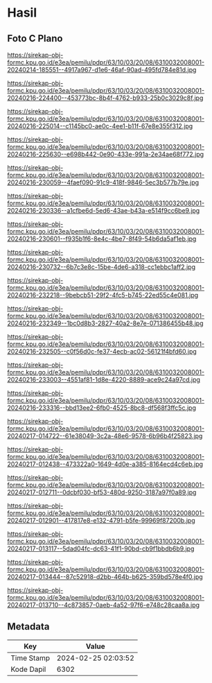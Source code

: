 # Hasil

## Foto C Plano

https://sirekap-obj-formc.kpu.go.id/e3ea/pemilu/pdpr/63/10/03/20/08/6310032008001-20240214-185551--4917a967-d1e6-46af-90ad-495fd784e81d.jpg

https://sirekap-obj-formc.kpu.go.id/e3ea/pemilu/pdpr/63/10/03/20/08/6310032008001-20240216-224400--453773bc-8b4f-4762-b933-25b0c3029c8f.jpg

https://sirekap-obj-formc.kpu.go.id/e3ea/pemilu/pdpr/63/10/03/20/08/6310032008001-20240216-225014--c1145bc0-ae0c-4ee1-b11f-67e8e355f312.jpg

https://sirekap-obj-formc.kpu.go.id/e3ea/pemilu/pdpr/63/10/03/20/08/6310032008001-20240216-225630--e698b442-0e90-433e-991a-2e34ae68f772.jpg

https://sirekap-obj-formc.kpu.go.id/e3ea/pemilu/pdpr/63/10/03/20/08/6310032008001-20240216-230059--4faef090-91c9-418f-9846-5ec3b577b79e.jpg

https://sirekap-obj-formc.kpu.go.id/e3ea/pemilu/pdpr/63/10/03/20/08/6310032008001-20240216-230336--a1cfbe6d-5ed6-43ae-b43a-e514f9cc6be9.jpg

https://sirekap-obj-formc.kpu.go.id/e3ea/pemilu/pdpr/63/10/03/20/08/6310032008001-20240216-230601--f935b1f6-8e4c-4be7-8f49-54b6da5af1eb.jpg

https://sirekap-obj-formc.kpu.go.id/e3ea/pemilu/pdpr/63/10/03/20/08/6310032008001-20240216-230732--6b7c3e8c-15be-4de6-a318-cc1ebbc1aff2.jpg

https://sirekap-obj-formc.kpu.go.id/e3ea/pemilu/pdpr/63/10/03/20/08/6310032008001-20240216-232218--9bebcb51-29f2-4fc5-b745-22ed55c4e081.jpg

https://sirekap-obj-formc.kpu.go.id/e3ea/pemilu/pdpr/63/10/03/20/08/6310032008001-20240216-232349--1bc0d8b3-2827-40a2-8e7e-071386455b48.jpg

https://sirekap-obj-formc.kpu.go.id/e3ea/pemilu/pdpr/63/10/03/20/08/6310032008001-20240216-232505--c0f56d0c-fe37-4ecb-ac02-56121f4bfd60.jpg

https://sirekap-obj-formc.kpu.go.id/e3ea/pemilu/pdpr/63/10/03/20/08/6310032008001-20240216-233003--4551af81-1d8e-4220-8889-ace9c24a97cd.jpg

https://sirekap-obj-formc.kpu.go.id/e3ea/pemilu/pdpr/63/10/03/20/08/6310032008001-20240216-233316--bbd13ee2-6fb0-4525-8bc8-df568f3ffc5c.jpg

https://sirekap-obj-formc.kpu.go.id/e3ea/pemilu/pdpr/63/10/03/20/08/6310032008001-20240217-014722--61e38049-3c2a-48e6-9578-6b96b4f25823.jpg

https://sirekap-obj-formc.kpu.go.id/e3ea/pemilu/pdpr/63/10/03/20/08/6310032008001-20240217-012438--473322a0-1649-4d0e-a385-8164ecd4c6eb.jpg

https://sirekap-obj-formc.kpu.go.id/e3ea/pemilu/pdpr/63/10/03/20/08/6310032008001-20240217-012711--0dcbf030-bf53-480d-9250-3187a97f0a89.jpg

https://sirekap-obj-formc.kpu.go.id/e3ea/pemilu/pdpr/63/10/03/20/08/6310032008001-20240217-012901--417817e8-e132-4791-b5fe-99969f87200b.jpg

https://sirekap-obj-formc.kpu.go.id/e3ea/pemilu/pdpr/63/10/03/20/08/6310032008001-20240217-013117--5dad04fc-dc63-41f1-90bd-cb9f1bbdb6b9.jpg

https://sirekap-obj-formc.kpu.go.id/e3ea/pemilu/pdpr/63/10/03/20/08/6310032008001-20240217-013444--87c52918-d2bb-464b-b625-359bd578e4f0.jpg

https://sirekap-obj-formc.kpu.go.id/e3ea/pemilu/pdpr/63/10/03/20/08/6310032008001-20240217-013710--4c873857-0aeb-4a52-97f6-e748c28caa8a.jpg


## Metadata

| Key        | Value               |
| ---------- | ------------------- |
| Time Stamp | 2024-02-25 02:03:52 |
| Kode Dapil | 6302                |



